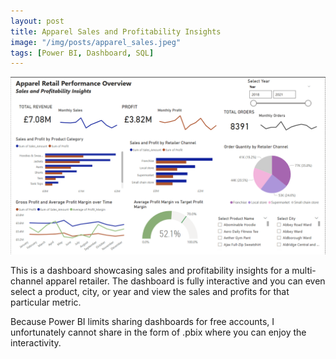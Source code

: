 ```yaml
---
layout: post
title: Apparel Sales and Profitability Insights
image: "/img/posts/apparel_sales.jpeg"
tags: [Power BI, Dashboard, SQL]
---
```



![alt text](/img/posts/apparel_dashboard.png "Sales and Profitabilit!")

This is a dashboard showcasing sales and profitability insights for a multi-channel apparel retailer. The dashboard is fully interactive and you can even select a product, city, or year and view the sales and profits for that particular metric. 

Because Power BI limits sharing dashboards for free accounts, I unfortunately cannot share in the form of .pbix where you can enjoy the interactivity.
